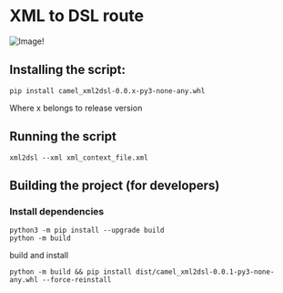 # XML to DSL route

![Image!](https://i.imgur.com/rlcS3pw.png)

## Installing the script:

    pip install camel_xml2dsl-0.0.x-py3-none-any.whl

Where x belongs to release version

## Running the script

    xml2dsl --xml xml_context_file.xml

## Building the project (for developers)

### Install dependencies
    
    python3 -m pip install --upgrade build
    python -m build
    
build and install

    python -m build && pip install dist/camel_xml2dsl-0.0.1-py3-none-any.whl --force-reinstall

